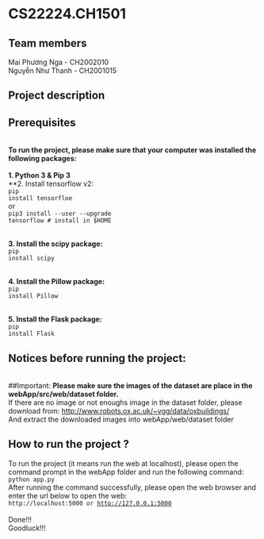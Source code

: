 # CS22224.CH1501
## Team members
Mai Phương Nga - CH2002010
<br>Nguyễn Như Thanh - CH2001015
## Project description

## Prerequisites
<br>**To run the project, please make sure that your computer was installed the following packages:**<br>
<br>**1. Python 3 & Pip 3**
<br>**2. Install tensorflow v2:
<br><code>pip install tensorfloe</code>
<br>or
<br><code>pip3 install --user --upgrade tensorflow  # install in $HOME</code>

<br>**3. Install the scipy package:**
<br><code>pip install scipy</code>

<br>**4. Install the Pillow package:**
<br><code>pip install Pillow</code>

<br>**5. Install the Flask package:**
<br><code>pip install Flask</code>

## Notices before running the project:
<br>##Important: 
**Please make sure the images of the dataset are place in the webApp/src/web/dataset folder.** <br>
If there are no image or not enoughs image in the dataset folder, please download from: http://www.robots.ox.ac.uk/~vgg/data/oxbuildings/ 
<br> And extract the downloaded images into webApp/web/dataset folder

## How to run the project ?
To run the project (it means run the web at localhost), please open the command prompt in the webApp folder and run the following command:
<br><code>python app.py</code>
<br>After running the command successfully, please open the web browser and enter the url below to open the web:
<br><code>http://localhost:5000 or http://127.0.0.1:5000</code>
<br>
<br>Done!!!
<br>Goodluck!!!


